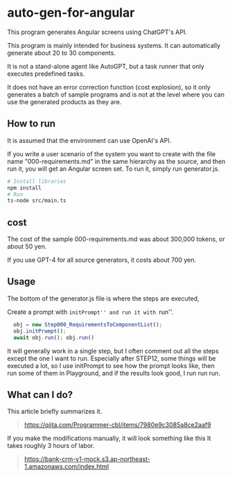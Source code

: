 # auto-gen-for-angular

This program generates Angular screens using ChatGPT's API.

This program is mainly intended for business systems. It can automatically generate about 20 to 30 components.

It is not a stand-alone agent like AutoGPT, but a task runner that only executes predefined tasks.

It does not have an error correction function (cost explosion), so it only generates a batch of sample programs and is not at the level where you can use the generated products as they are.


## How to run
It is assumed that the environment can use OpenAI's API.

If you write a user scenario of the system you want to create with the file name "000-requirements.md" in the same hierarchy as the source, and then run it, you will get an Angular screen set.
To run it, simply run generator.js.

```bash
# Install libraries
npm install
# Run
ts-node src/main.ts
```


## cost
The cost of the sample 000-requirements.md was about 300,000 tokens, or about 50 yen.

If you use GPT-4 for all source generators, it costs about 700 yen.


## Usage 
The bottom of the generator.js file is where the steps are executed,

Create a prompt with ``initPrompt'' and run it with ``run''.

```javascript
  obj = new Step000_RequirementsToComponentList();
  obj.initPrompt();
  await obj.run(); obj.run()
```

It will generally work in a single step, but I often comment out all the steps except the one I want to run.
Especially after STEP12, some things will be executed a lot, so I use initPrompt to see how the prompt looks like, then run some of them in Playground, and if the results look good, I run run run.

## What can I do?
This article briefly summarizes it.
> https://qiita.com/Programmer-cbl/items/7980e9c3085a8ce2aaf9

If you make the modifications manually, it will look something like this It takes roughly 3 hours of labor.
> https://bank-crm-v1-mock.s3.ap-northeast-1.amazonaws.com/index.html